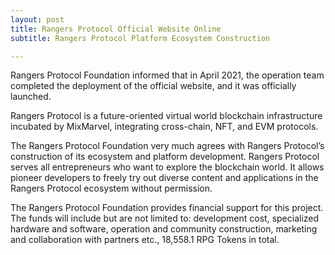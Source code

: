 ```yaml
---
layout: post
title: Rangers Protocol Official Website Online
subtitle: Rangers Protocol Platform Ecosystem Construction 

---
```


Rangers Protocol Foundation informed that in April 2021, the operation team completed the deployment of the official website, and it was officially launched.

Rangers Protocol is a future-oriented virtual world blockchain infrastructure incubated by MixMarvel, integrating cross-chain, NFT, and EVM protocols.

The Rangers Protocol Foundation very much agrees with Rangers Protocol’s construction of its ecosystem and platform development. Rangers Protocol serves all entrepreneurs who want to explore the blockchain world. It allows pioneer developers to freely try out diverse content and applications in the Rangers Protocol ecosystem without permission.

The Rangers Protocol Foundation provides financial support for this project. The funds will include but are not limited to: development cost, specialized hardware and software, operation and community construction, marketing and collaboration with partners etc., 18,558.1 RPG Tokens in total.



